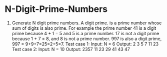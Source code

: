 # N-Digit-Prime-Numbers
1. Generate N digit prime numbers. A digit prime. is a prime number whose sum of digits is also prime. For example the prime number 41 is a digit prime because 4 + 1 = 5 and 5 is a prime number. 17 is not a digit prime because 1 + 7 = 8, and 8 is not a prime number. 997 is also a digit prime, 997 = 9+9+7=25=2+5=7.
Test case 1:
Input: N = 6
Output: 2 3 5 7 11 23
Test case 2:
Input: N = 10
Output: 2357 11 23 29 41 43 47
